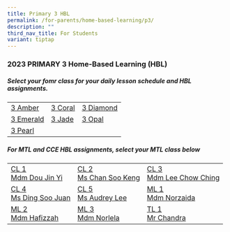 ```yaml
---
title: Primary 3 HBL
permalink: /for-parents/home-based-learning/p3/
description: ""
third_nav_title: For Students
variant: tiptap
---
```

<h3><b>2023 PRIMARY 3 Home-Based Learning (HBL)</b></h3>
<h5>Select your fomr class for your daily lesson schedule and HBL assignments.</h5>
<table>
	<tbody>
		<tr>
		<td><a target="_blank" href="https://docs.google.com/spreadsheets/d/1jyVx3qcWv4S3DgMGu4FJeLXYt-c59FTjehb7thEQDHs/edit?usp=drive_link">3 Amber</a></td>
		<td><a target="_blank" href="https://docs.google.com/spreadsheets/d/1vNckXQOMzWVs0re-YMjyTVCKBbHyWrqmmfenfzxIDb8/edit?usp=drive_link">3 Coral</a></td>
		<td><a target="_blank" href="https://docs.google.com/spreadsheets/d/11vxGRkW0D6AFw9HB42YZuJcV3mRo5Hx37NTfy2LNaDc/edit?usp=drive_link">3 Diamond</a></td>
	</tr>
			<tr>
		<td><a target="_blank" href="https://docs.google.com/spreadsheets/d/1T7nj32esJly99wZboC_eh4hgXR7AnIrQmPYMTfaGbKo/edit?usp=drive_link">3 Emerald</a></td>
		<td><a target="_blank" href="https://docs.google.com/spreadsheets/d/1dmvp68ne95wCYIdwfG_BYti56tvgFbXVJWQfnC22ZbA/edit?usp=drive_link">3 Jade</a></td>
		<td><a href="https://docs.google.com/spreadsheets/d/1o2HzDYXs8vZmDOPmytla10J5ErcLF57RjP2V1Dko1EE/edit?usp=drive_link" target="_blank">3 Opal</a></td>
	</tr>
			<tr>
		<td><a href="https://docs.google.com/spreadsheets/d/10n-Rt8xeDlQeUZlVgvWOl5k-EuEI7TBXATNx0x2NBOw/edit?usp=drive_link" target="blank">3 Pearl</a></td>
				<td></td>
				<td></td>
		</tr>
	</tbody>
</table>

<h5>For MTL and CCE HBL assignments, select your MTL class below</h5>
<table>
  <tbody>
    <tr>
    <td><a target="_blank" href="https://docs.google.com/spreadsheets/d/1o7eZEVVZ17VQb1y9_1eRRjm12FY8N9QTGpcOAptuJLc/edit?usp=drive_link">CL 1 <br>Mdm Dou Jin Yi</a></td>
    <td><a target="_blank" href="https://docs.google.com/spreadsheets/d/1KuvLcuxTSmlUgzRi2rNuvQS5FCD76krCmjxHEiY0qCI/edit?usp=drive_link">CL 2 <br>Ms Chan Soo Keng</a></td>
    <td><a target="_blank" href="https://docs.google.com/spreadsheets/d/1sUs4UXXO8t4f_-Af6ZyCCPMyeop4fpiw6gR_VNqLzi4/edit?usp=drive_link">CL 3 <br>Mdm Lee Chow Ching</a></td>
  </tr>
		<tr>
    <td><a target="_blank" href="https://docs.google.com/spreadsheets/d/1ksuL4nwg1y1h3Bzk2rAeaExNlwK_kke5w_GliebyQeE/edit?usp=drive_link">CL 4 <br>Ms Ding Soo Juan</a></td>
    <td><a target="_blank" href="https://docs.google.com/spreadsheets/d/1adKROyxGMpKtvuTtoc7FdUKuYyHMo82OdjMJeNUAQZ8/edit?usp=drive_link">CL 5 <br>Ms Audrey Lee</a></td>
    <td><a target="_blank" href="https://docs.google.com/spreadsheets/d/18RVotiQCfX3Qtb8LWbvzGwADzGp4cWYH/edit?usp=drive_link&amp;ouid=118052901982246903681&amp;rtpof=true&amp;sd=true">ML 1 <br>Mdm Norzaida</a></td>
  </tr>
		<tr>
    <td><a target="_blank" href="https://docs.google.com/spreadsheets/d/1gmm5GGc-5I-OAIPXA4fUkIr95hzL8svK/edit?usp=drive_link&amp;ouid=118052901982246903681&amp;rtpof=true&amp;sd=true">ML 2<br>Mdm Hafizzah</a></td>
    <td><a target="_blank" href="https://docs.google.com/spreadsheets/d/1aHz4Lbcflq9ywRe8xsVMtM7MSpYIWZpX/edit?usp=drive_link&amp;ouid=118052901982246903681&amp;rtpof=true&amp;sd=true">ML 3<br>Mdm Norlela</a></td>
    <td><a target="_blank" href="https://docs.google.com/spreadsheets/d/1-v76ZqK3R-Au7UyE7_OxiHooaIah2hsGikbb8Ce79sY/edit?usp=drive_link">TL 1<br>Mr Chandra</a></td>
  </tr>
		</tbody></table>
